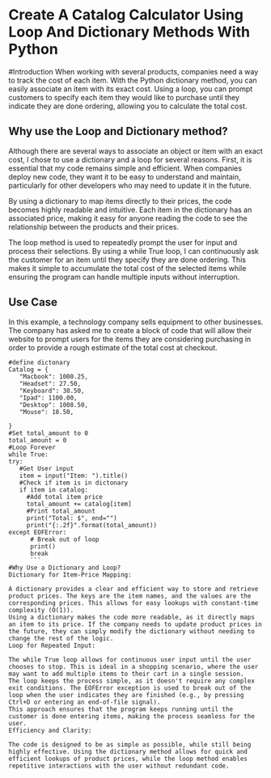 # Create A Catalog Calculator Using Loop And Dictionary Methods With Python

#Introduction 
When working with several products, companies need a way to track the cost of each item. With the Python dictionary method, you can easily associate an item with its exact cost. Using a loop, you can prompt customers to specify each item they would like to purchase until they indicate they are done ordering, allowing you to calculate the total cost.
## Why use the Loop and Dictionary method? 
Although there are several ways to associate an object or item with an exact cost, I chose to use a dictionary and a loop for several reasons. First, it is essential that my code remains simple and efficient. When companies deploy new code, they want it to be easy to understand and maintain, particularly for other developers who may need to update it in the future.

By using a dictionary to map items directly to their prices, the code becomes highly readable and intuitive. Each item in the dictionary has an associated price, making it easy for anyone reading the code to see the relationship between the products and their prices.

The loop method is used to repeatedly prompt the user for input and process their selections. By using a while True loop, I can continuously ask the customer for an item until they specify they are done ordering. This makes it simple to accumulate the total cost of the selected items while ensuring the program can handle multiple inputs without interruption.
## Use Case
In this example, a technology company sells equipment to other businesses. The company has asked me to create a block of code that will allow their website to prompt users for the items they are considering purchasing in order to provide a rough estimate of the total cost at checkout.

 ```
#define dictonary
Catalog = {
    "Macbook": 1000.25,
    "Headset": 27.50,
    "Keyboard": 38.50,
    "Ipad": 1100.00,
    "Desktop": 1008.50,
    "Mouse": 18.50,
 
}
#Set total_amount to 0
total_amount = 0
#Loop Forever
while True:
 try:
    #Get User input
    item = input("Item: ").title()
    #Check if item is in dictonary
    if item in catalog:
      #Add total item price
      total_amount += catalog[item]
      #Print total_amount
      print("Total: $", end="")
      print("{:.2f}".format(total_amount))
 except EOFError:
       # Break out of loop
       print()
       break
       ```
#Why Use a Dictionary and Loop?
Dictionary for Item-Price Mapping:

A dictionary provides a clear and efficient way to store and retrieve product prices. The keys are the item names, and the values are the corresponding prices. This allows for easy lookups with constant-time complexity (O(1)).
Using a dictionary makes the code more readable, as it directly maps an item to its price. If the company needs to update product prices in the future, they can simply modify the dictionary without needing to change the rest of the logic.
Loop for Repeated Input:

The while True loop allows for continuous user input until the user chooses to stop. This is ideal in a shopping scenario, where the user may want to add multiple items to their cart in a single session.
The loop keeps the process simple, as it doesn't require any complex exit conditions. The EOFError exception is used to break out of the loop when the user indicates they are finished (e.g., by pressing Ctrl+D or entering an end-of-file signal).
This approach ensures that the program keeps running until the customer is done entering items, making the process seamless for the user.
Efficiency and Clarity:

The code is designed to be as simple as possible, while still being highly effective. Using the dictionary method allows for quick and efficient lookups of product prices, while the loop method enables repetitive interactions with the user without redundant code.
